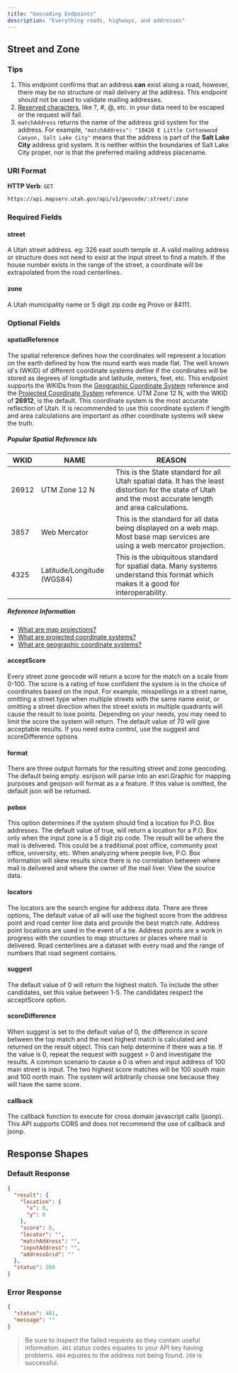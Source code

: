 ```yaml
---
title: "Geocoding Endpoints"
description: "Everything roads, highways, and addresses"
---
```


## Street and Zone

### Tips

1. This endpoint confirms that an address **can** exist along a road, however, there may be no structure or mail delivery at the address. This endpoint should not be used to validate mailing addresses.
1. [Reserved characters](https://www.rfc-editor.org/rfc/rfc3986#section-2.1), like ?, #, @, etc. in your data need to be escaped or the request will fail.
1. `matchAddress` returns the name of the address grid system for the address. For example, `"matchAddress": "10420 E Little Cottonwood Canyon, Salt Lake City"` means that the address is part of the **Salt Lake City** address grid system. It is neither within the boundaries of Salt Lake City proper, nor is that the preferred mailing address placename.

### URI Format

**HTTP Verb**: `GET`

```md
https://api.mapserv.utah.gov/api/v1/geocode/:street/:zone
```

### Required Fields

#### street

A Utah street address. eg: 326 east south temple st. A valid mailing address or structure does not need to exist at the input street to find a match. If the house number exists in the range of the street, a coordinate will be extrapolated from the road centerlines.

#### zone

A Utah municipality name or 5 digit zip code eg Provo or 84111.

### Optional Fields

#### spatialReference

The spatial reference defines how the coordinates will represent a location on the earth defined by how the round earth was made flat. The well known id's (WKID) of different coordinate systems define if the coordinates will be stored as degrees of longitude and latitude, meters, feet, etc. This endpoint supports the WKIDs from the [Geographic Coordinate System](https://desktop.arcgis.com/en/arcmap/10.5/map/projections/pdf/geographic_coordinate_systems.pdf) reference and the [Projected Coordinate System](https://desktop.arcgis.com/en/arcmap/10.5/map/projections/pdf/projected_coordinate_systems.pdf) reference. UTM Zone 12 N, with the WKID of **26912**, is the default. This coordinate system is the most accurate reflection of Utah. It is recommended to use this coordinate system if length and area calculations are important as other coordinate systems will skew the truth.

##### Popular Spatial Reference Ids

| WKID  | NAME                       | REASON                                                                                                                                                      |
| ----- | -------------------------- | ----------------------------------------------------------------------------------------------------------------------------------------------------------- |
| 26912 | UTM Zone 12 N              | This is the State standard for all Utah spatial data. It has the least distortion for the state of Utah and the most accurate length and area calculations. |
| 3857  | Web Mercator               | This is the standard for all data being displayed on a web map. Most base map services are using a web mercator projection.                                 |
| 4325  | Latitude/Longitude (WGS84) | This is the ubiquitous standard for spatial data. Many systems understand this format which makes it a good for interoperability.                           |

##### Reference Information

- [What are map projections?](https://desktop.arcgis.com/en/arcmap/latest/map/projections/what-are-map-projections.htm)
- [What are projected coordinate systems?](https://desktop.arcgis.com/en/arcmap/latest/map/projections/about-projected-coordinate-systems.htm)
- [What are geographic coordinate systems?](https://desktop.arcgis.com/en/arcmap/latest/map/projections/about-geographic-coordinate-systems.htm)

#### acceptScore

Every street zone geocode will return a score for the match on a scale from 0-100. The score is a rating of how confident the system is in the choice of coordinates based on the input. For example, misspellings in a street name, omitting a street type when multiple streets with the same name exist, or omitting a street direction when the street exists in multiple quadrants will cause the result to lose points. Depending on your needs, you may need to limit the score the system will return. The default value of 70 will give acceptable results. If you need extra control, use the suggest and scoreDifference options

#### format

There are three output formats for the resulting street and zone geocoding. The default being empty. esrijson will parse into an esri.Graphic for mapping purposes and geojson will format as a a feature. If this value is omitted, the default json will be returned.

#### pobox

This option determines if the system should find a location for P.O. Box addresses. The default value of true, will return a location for a P.O. Box only when the input zone is a 5 digit zip code. The result will be where the mail is delivered. This could be a traditional post office, community post office, university, etc. When analyzing where people live, P.O. Box information will skew results since there is no correlation between where mail is delivered and where the owner of the mail liver. View the source data.

#### locators

The locators are the search engine for address data. There are three options, The default value of all will use the highest score from the address point and road center line data and provide the best match rate. Address point locations are used in the event of a tie. Address points are a work in progress with the counties to map structures or places where mail is delivered. Road centerlines are a dataset with every road and the range of numbers that road segment contains.

#### suggest

The default value of 0 will return the highest match. To include the other candidates, set this value between 1-5. The candidates respect the acceptScore option.

#### scoreDifference

When suggest is set to the default value of 0, the difference in score between the top match and the next highest match is calculated and returned on the result object. This can help determine if there was a tie. If the value is 0, repeat the request with suggest > 0 and investigate the results. A common scenario to cause a 0 is when and input address of 100 main street is input. The two highest score matches will be 100 south main and 100 north main. The system will arbitrarily choose one because they will have the same score.

#### callback

The callback function to execute for cross domain javascript calls (jsonp). This API supports CORS and does not recommend the use of callback and jsonp.

## Response Shapes

### Default Response

```json
{
  "result": {
    "location": {
      "x": 0,
      "y": 0
    },
    "score": 0,
    "locator": "",
    "matchAddress": "",
    "inputAddress": "",
    "addressGrid": ""
  },
  "status": 200
}
```

### Error Response

```json
{
  "status": 401,
  "message": ""
}
```

> Be sure to inspect the failed requests as they contain useful information. `401` status codes equates to your API key having problems. `404` equates to the address not being found. `200` is successful.
